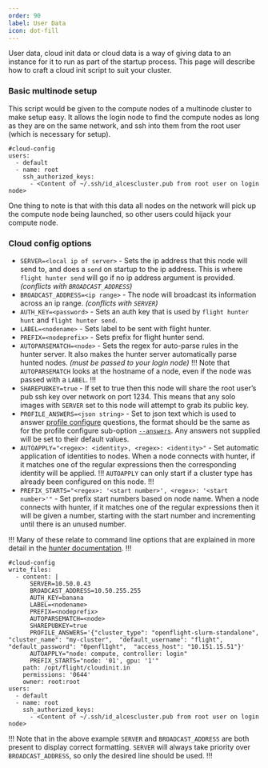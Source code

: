 ```yaml
---
order: 90
label: User Data
icon: dot-fill
---
```


User data, cloud init data or cloud data is a way of giving data to an instance for it to run as part of the startup process. This page will describe how to craft a cloud init script to suit your cluster.


### Basic multinode setup
This script would be given to the compute nodes of a multinode cluster to make setup easy. It allows the login node to find the compute nodes as long as they are on the same network, and ssh into them from the root user (which is necessary for setup). 
```
#cloud-config
users:
  - default    
  - name: root
    ssh_authorized_keys:
      - <Content of ~/.ssh/id_alcescluster.pub from root user on login node>
```

One thing to note is that with this data all nodes on the network will pick up the compute node being launched, so other users could hijack your compute node.


### Cloud config options

- `SERVER=<local ip of server>` - Sets the ip address that this node will send to, and does a `send` on startup to the ip address. This is where `flight hunter send` will go if no ip address argument is provided. *(conflicts with `BROADCAST_ADDRESS`)*
- `BROADCAST_ADDRESS=<ip range>` - The node will broadcast its information across an ip range. *(conflicts with `SERVER`)*
- `AUTH_KEY=<password>` - Sets an auth key that is used by `flight hunter hunt` and `flight hunter send`.
- `LABEL=<nodename>` - Sets label to be sent with flight hunter.
- `PREFIX=<nodeprefix>` - Sets prefix for flight hunter send.
- `AUTOPARSEMATCH=<node>` - Sets the regex for auto-parse rules in the hunter server. It also makes the hunter server automatically parse hunted nodes. *(must be passed to your login node)*
!!!
Note that `AUTOPARSEMATCH` looks at the hostname of a node, even if the node was passed with a `LABEL`.
!!!
- `SHAREPUBKEY=true` - If set to true then this node will share the root user’s pub ssh key over network on port 1234. This means that any solo images with `SERVER` set to this node will attempt to grab its public key.
- `PROFILE_ANSWERS=<json string>` - Set to json text which is used to answer [profile configure](/flight_environment_usage/flight_tools/flight_profile/#configure) questions, the format should be the same as for the profile configure sub-option [`--answers`](/flight_environment_usage/flight_tools/flight_profile/#configure). Any answers not supplied will be set to their default values.
- `AUTOAPPLY="<regex>: <identity>, <regex>: <identity>"` - Set automatic application of identities to nodes. When a node connects with hunter, if it matches one of the regular expressions then the corresponding identity will be applied. 
!!!
`AUTOAPPLY` can only start if a cluster type has already been configured on this node.
!!!
- `PREFIX_STARTS="<regex>: '<start number>', <regex>: '<start number>'"` - Set prefix start numbers based on node name. When a node connects with hunter, if it matches one of the regular expressions then it will be given a number, starting with the start number and incrementing until there is an unused number.

!!!
Many of these relate to command line options that are explained in more detail in the [hunter documentation](/flight_environment_usage/flight_tools/flight_hunter/).
!!!


``` An example of all mentioned lines in a single cloud init script. 
#cloud-config
write_files:
  - content: |
      SERVER=10.50.0.43
      BROADCAST_ADDRESS=10.50.255.255
      AUTH_KEY=banana
      LABEL=<nodename>
      PREFIX=<nodeprefix>
      AUTOPARSEMATCH=<node>
      SHAREPUBKEY=true
      PROFILE_ANSWERS='{"cluster_type": "openflight-slurm-standalone",  "cluster_name": "my-cluster",  "default_username": "flight",  "default_password": "0penfl1ght",  "access_host": "10.151.15.51"}'
      AUTOAPPLY="node: compute, controller: login" 
      PREFIX_STARTS="node: '01', gpu: '1'"
    path: /opt/flight/cloudinit.in
    permissions: '0644'
    owner: root:root
users:
  - default    
  - name: root
    ssh_authorized_keys:
      - <Content of ~/.ssh/id_alcescluster.pub from root user on login node>
```

!!!
Note that in the above example `SERVER` and `BROADCAST_ADDRESS` are both present to display correct formatting. `SERVER` will always take priority over `BROADCAST_ADDRESS`, so only the desired line should be used.
!!!


